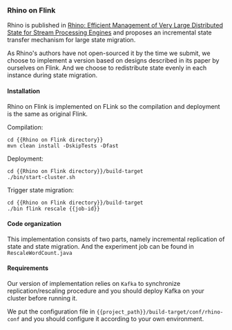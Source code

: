 ### Rhino on Flink

Rhino is published in [Rhino: Efficient Management of Very Large Distributed State for Stream Processing Engines](https://dl.acm.org/doi/10.1145/3318464.3389723) and proposes an  incremental state transfer mechanism for large state migration.

As Rhino's authors have not open-sourced it by the time we submit, we choose to implement a version based on designs described in its paper by ourselves on Flink. And we choose to redistribute state evenly in each instance during state migration.

#### Installation

Rhino on Flink is implemented on FLink so the compilation and deployment is the same as original Flink.

Compilation:

```
cd {{Rhino on Flink directory}}
mvn clean install -DskipTests -Dfast
```

Deployment:

```
cd {{Rhino on Flink directory}}/build-target
./bin/start-cluster.sh
```

Trigger state migration:

```
cd {{Rhino on Flink directory}}/build-target
./bin flink rescale {{job-id}}
```

#### Code organization

This implementation consists of two parts, namely incremental replication of state and state migration.  And the experiment job can be found in `RescaleWordCount.java`

#### Requirements

Our version of implementation relies on `Kafka` to synchronize replication/rescaling procedure and you should deploy Kafka on your cluster before running it.

We put the configuration file in `{{project_path}}/build-target/conf/rhino-conf` and you should configure it according to your own environment.

